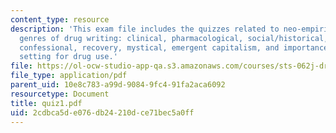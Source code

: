 ```yaml
---
content_type: resource
description: 'This exam file includes the quizzes related to neo-empiricist consumerism,
  genres of drug writing: clinical, pharmacological, social/historical, fictional,
  confessional, recovery, mystical, emergent capitalism, and importance of set and
  setting for drug use.'
file: https://ol-ocw-studio-app-qa.s3.amazonaws.com/courses/sts-062j-drugs-politics-and-culture-spring-2006/2cdbca5de076db24210dce71bec5a0ff_quiz1.pdf
file_type: application/pdf
parent_uid: 10e8c783-a99d-9084-9fc4-91fa2aca6092
resourcetype: Document
title: quiz1.pdf
uid: 2cdbca5d-e076-db24-210d-ce71bec5a0ff
---
```

